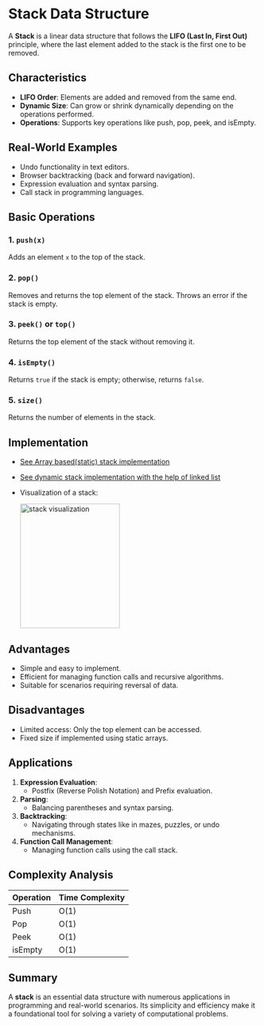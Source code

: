 # Stack Data Structure

A **Stack** is a linear data structure that follows the **LIFO (Last In, First Out)** principle, where the last element added to the stack is the first one to be removed.

## Characteristics
- **LIFO Order**: Elements are added and removed from the same end.
- **Dynamic Size**: Can grow or shrink dynamically depending on the operations performed.
- **Operations**: Supports key operations like push, pop, peek, and isEmpty.

## Real-World Examples
- Undo functionality in text editors.
- Browser backtracking (back and forward navigation).
- Expression evaluation and syntax parsing.
- Call stack in programming languages.

## Basic Operations

### 1. `push(x)`
Adds an element `x` to the top of the stack.

### 2. `pop()`
Removes and returns the top element of the stack. Throws an error if the stack is empty.

### 3. `peek()` or `top()`
Returns the top element of the stack without removing it.

### 4. `isEmpty()`
Returns `true` if the stack is empty; otherwise, returns `false`.

### 5. `size()`
Returns the number of elements in the stack.

## Implementation
- [See Array based(static) stack implementation](./Stack(static).c)
- [See dynamic stack implementation with the help of linked list](./Stack(dynamic).c)
- Visualization of a stack:<br />

  <img src="https://files.codingninjas.in/article_images/stack-in-c-stl-0-1635236798.jpg" alt="stack visualization" width="200" height="250">
  
## Advantages
- Simple and easy to implement.
- Efficient for managing function calls and recursive algorithms.
- Suitable for scenarios requiring reversal of data.

## Disadvantages
- Limited access: Only the top element can be accessed.
- Fixed size if implemented using static arrays.

## Applications
1. **Expression Evaluation**:
   - Postfix (Reverse Polish Notation) and Prefix evaluation.
2. **Parsing**:
   - Balancing parentheses and syntax parsing.
3. **Backtracking**:
   - Navigating through states like in mazes, puzzles, or undo mechanisms.
4. **Function Call Management**:
   - Managing function calls using the call stack.

## Complexity Analysis
| Operation | Time Complexity |
|-----------|-----------------|
| Push      | O(1)            |
| Pop       | O(1)            |
| Peek      | O(1)            |
| isEmpty   | O(1)            |

## Summary
A **stack** is an essential data structure with numerous applications in programming and real-world scenarios. Its simplicity and efficiency make it a foundational tool for solving a variety of computational problems.
